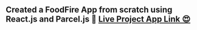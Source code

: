


## Created a FoodFire App from scratch using React.js and Parcel.js 🚀 [Live Project App Link 😍](https://foodfire-chapter09.netlify.app/)
